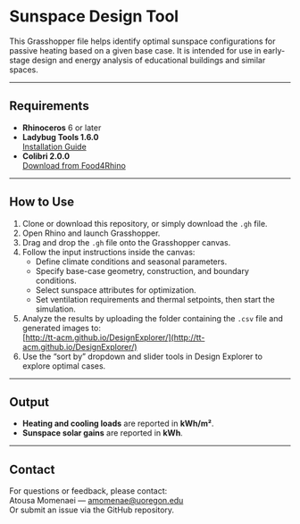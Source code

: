 # Sunspace Design Tool

This Grasshopper file helps identify optimal sunspace configurations for passive heating based on a given base case. It is intended for use in early-stage design and energy analysis of educational buildings and similar spaces.

---

## Requirements

- **Rhinoceros** 6 or later  
- **Ladybug Tools 1.6.0**  
  [Installation Guide](https://github.com/ladybug-tools/lbt-grasshopper/wiki/1.1-Windows-Installation-Steps)  
- **Colibri 2.0.0**  
  [Download from Food4Rhino](https://www.food4rhino.com/en/app/colibri)

---

## How to Use

1. Clone or download this repository, or simply download the `.gh` file.
2. Open Rhino and launch Grasshopper.
3. Drag and drop the `.gh` file onto the Grasshopper canvas.
4. Follow the input instructions inside the canvas:
   - Define climate conditions and seasonal parameters.
   - Specify base-case geometry, construction, and boundary conditions.
   - Select sunspace attributes for optimization.
   - Set ventilation requirements and thermal setpoints, then start the simulation.
5. Analyze the results by uploading the folder containing the `.csv` file and generated images to:  
   [http://tt-acm.github.io/DesignExplorer/](http://tt-acm.github.io/DesignExplorer/)
6. Use the “sort by” dropdown and slider tools in Design Explorer to explore optimal cases.

---

## Output

- **Heating and cooling loads** are reported in **kWh/m²**.
- **Sunspace solar gains** are reported in **kWh**.

---

## Contact

For questions or feedback, please contact:  
Atousa Momenaei — [amomenae@uoregon.edu](mailto:amomenae@uoregon.edu)  
Or submit an issue via the GitHub repository.
